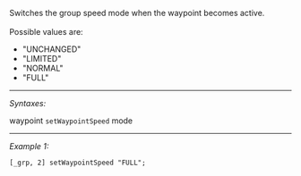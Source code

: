 Switches the group speed mode when the waypoint becomes active.
<br>
<br>
Possible values are:
* "UNCHANGED"
* "LIMITED"
* "NORMAL"
* "FULL"


---
*Syntaxes:*

waypoint `setWaypointSpeed` mode

---
*Example 1:*

```sqf
[_grp, 2] setWaypointSpeed "FULL";
```